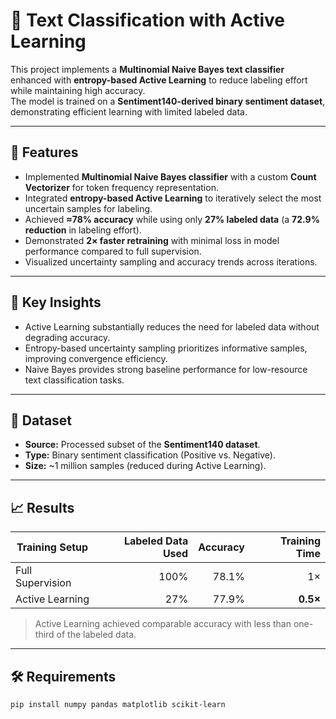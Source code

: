 # 🧩 Text Classification with Active Learning

This project implements a **Multinomial Naive Bayes text classifier** enhanced with **entropy-based Active Learning** to reduce labeling effort while maintaining high accuracy.  
The model is trained on a **Sentiment140-derived binary sentiment dataset**, demonstrating efficient learning with limited labeled data.

---

## 🚀 Features
- Implemented **Multinomial Naive Bayes classifier** with a custom **Count Vectorizer** for token frequency representation.  
- Integrated **entropy-based Active Learning** to iteratively select the most uncertain samples for labeling.  
- Achieved **≈78% accuracy** while using only **27% labeled data** (a **72.9% reduction** in labeling effort).  
- Demonstrated **2× faster retraining** with minimal loss in model performance compared to full supervision.  
- Visualized uncertainty sampling and accuracy trends across iterations.

---

## 🧠 Key Insights
- Active Learning substantially reduces the need for labeled data without degrading accuracy.  
- Entropy-based uncertainty sampling prioritizes informative samples, improving convergence efficiency.  
- Naive Bayes provides strong baseline performance for low-resource text classification tasks.

---

## 🧮 Dataset
- **Source:** Processed subset of the **Sentiment140 dataset**.  
- **Type:** Binary sentiment classification (Positive vs. Negative).  
- **Size:** ~1 million samples (reduced during Active Learning).  

---

## 📈 Results
| Training Setup | Labeled Data Used | Accuracy | Training Time |
|----------------|------------------:|----------:|---------------:|
| Full Supervision | 100% | 78.1% | 1× |
| Active Learning | 27% | 77.9% | **0.5×** |

> Active Learning achieved comparable accuracy with less than one-third of the labeled data.

---

## 🛠️ Requirements
```bash
pip install numpy pandas matplotlib scikit-learn
